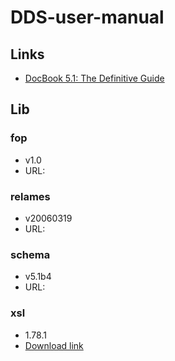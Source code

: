 # DDS-user-manual

## Links
 * [DocBook 5.1: The Definitive Guide](http://docbook.org/tdg51/en/html/)

## Lib

### fop

 * v1.0
 * URL: 

### relames

 * v20060319
 * URL: 
 
### schema

 * v5.1b4
 * URL: 
 
### xsl

 * 1.78.1
 * [Download link](http://sourceforge.net/projects/docbook/files/docbook-xsl-ns/1.78.1/)


